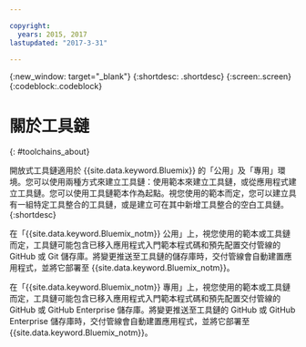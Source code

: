 ```yaml
---

copyright:
  years: 2015, 2017
lastupdated: "2017-3-31"

---
```


{:new_window: target="_blank"}
{:shortdesc: .shortdesc}
{:screen:.screen}
{:codeblock:.codeblock}


# 關於工具鏈    
{: #toolchains_about}  

開放式工具鏈適用於 {{site.data.keyword.Bluemix}} 的「公用」及「專用」環境。您可以使用兩種方式來建立工具鏈：使用範本來建立工具鏈，或從應用程式建立工具鏈。您可以使用工具鏈範本作為起點。視您使用的範本而定，您可以建立具有一組特定工具整合的工具鏈，或是建立可在其中新增工具整合的空白工具鏈。    
{:shortdesc}

在「{{site.data.keyword.Bluemix_notm}} 公用」上，視您使用的範本或工具鏈而定，工具鏈可能包含已移入應用程式入門範本程式碼和預先配置交付管線的 GitHub 或 Git 儲存庫。將變更推送至工具鏈的儲存庫時，交付管線會自動建置應用程式，並將它部署至 {{site.data.keyword.Bluemix_notm}}。

在「{{site.data.keyword.Bluemix_notm}} 專用」上，視您使用的範本或工具鏈而定，工具鏈可能包含已移入應用程式入門範本程式碼和預先配置交付管線的 GitHub 或 GitHub Enterprise 儲存庫。將變更推送至工具鏈的 GitHub 或 GitHub Enterprise 儲存庫時，交付管線會自動建置應用程式，並將它部署至 {{site.data.keyword.Bluemix_notm}}。
